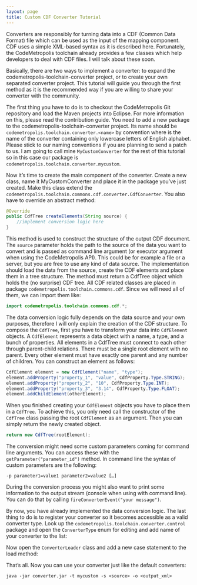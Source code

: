 ```yaml
---
layout: page
title: Custom CDF Converter Tutorial
---
```


Converters are responsibly for turning data into a CDF (Common Data Format) file which can be used as the input of the mapping component. CDF uses a simple XML-based syntax as it is described here. Fortunately, the CodeMetropolis toolchain already provides a few classes which help developers to deal with CDF files. I will talk about these soon.

Basically, there are two ways to implement a converter: to expand the codemetropolis-toolchain-converter project, or to create your own separated converter project. This tutorial will guide you through the first method as it is the recommended way if you are willing to share your converter with the community.

The first thing you have to do is to checkout the CodeMetropolis Git repository and load the Maven projects into Eclipse. For more information on this, please read the contribution guide. You need to add a new package to the codemetropolis-toolchain-converter project. Its name should be `codemetropolis.toolchain.converter.<name>` by convention where <name> is the name of the converter containing only lowercase letters of English alphabet. Please stick to our naming conventions if you are planning to send a patch to us. I am going to call mine `MyCustomConverter` for the rest of this tutorial so in this case our package is `codemetropolis.toolchain.converter.mycustom`.

Now it’s time to create the main component of the converter. Create a new class, name it MyCustomConverter and place it in the package you’ve just created. Make this class extend the `codemetropolis.toolchain.commons.cdf.converter.CdfConverter`. You also have to override an abstract method:

~~~ java
@Override
public CdfTree createElements(String source) {
	//implement conversion logic here
}
~~~


This method is used to construct the structure of the output CDF document. The `source` parameter holds the path to the source of the data you want to convert and is passed as command line argument (or executor argument when using the CodeMetropolis API). This could be for example a file or a server, but you are free to use any kind of data source. The implementation should load the data from the source, create the CDF elements and place them in a tree structure. The method must return a CdfTree object which holds the (no surprise) CDF tree. All CDF related classes are placed in package `codemetropolis.toolchain.commons.cdf`. Since we will need all of them, we can import them like: 

~~~ java
import codemetropolis.toolchain.commons.cdf.*;
~~~

The data conversion logic fully depends on the data source and your own purposes, therefore I will only explain the creation of the CDF structure. To compose the `CdfTree`, first you have to transform your data into `CdfElement` objects. A `CdfElement` represents a data object with a name, a type, and a bunch of properties. All elements in a CdfTree must connect to each other through parent-child relations. There must be a single root element with no parent. Every other element must have exactly one parent and any number of children. You can construct an element as follows:

~~~ java
CdfElement element = new CdfElement("name", "type");
element.addProperty("property_1", "value", CdfProperty.Type.STRING);
element.addProperty("property_2", "10", CdfProperty.Type.INT);
element.addProperty("property_3", "3.14", CdfProperty.Type.FLOAT);
element.addChildElement(otherElement);
~~~

When you finished creating your `CdfElement` objects you have to place them in a `CdfTree`. To achieve this, you only need call the constructor of the `CdfTree` class passing the root `CdfElement` as an argument. Then you can simply return the newly created object.

~~~ java
return new CdfTree(rootElement);
~~~

The conversion might need some custom parameters coming for command line arguments. You can access these with the `getParameter("parameter_id")` method. In command line the syntax of custom parameters are the following:

`-p parameter1=value1 parameter2=value2 […]`

During the conversion process you might also want to print some information to the output stream (console when using with command line). You can do that by calling `fireConverterEvent("your message")`.

By now, you have already implemented the data conversion logic. The last thing to do is to register your converter so it becomes accessible as a valid converter type. Look up the `codemetropolis.toolchain.converter.control`  package and open the `ConverterType` enum for editing and add name of your converter to the list:

Now open the `ConverterLoader` class and add a new case statement to the load method:

That’s all. Now you can use your converter just like the default converters:

`java -jar converter.jar -t mycustom -s <source> -o <output_xml>`
